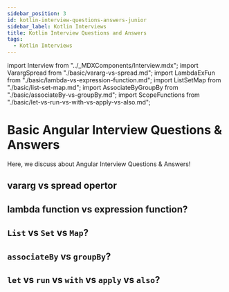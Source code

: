 ```yaml
---
sidebar_position: 3
id: kotlin-interview-questions-answers-junior
sidebar_label: Kotlin Interviews
title: Kotlin Interview Questions and Answers
tags:
  - Kotlin Interviews
---
```


import Interview from "../_MDXComponents/Interview.mdx";
import VarargSpread from "./basic/vararg-vs-spread.md";
import LambdaExFun from "./basic/lambda-vs-expression-function.md";
import ListSetMap from "./basic/list-set-map.md";
import AssociateByGroupBy from "./basic/associateBy-vs-groupBy.md";
import ScopeFunctions from "./basic/let-vs-run-vs-with-vs-apply-vs-also.md";

# Basic Angular Interview Questions & Answers

Here, we discuss about Angular Interview Questions & Answers!

## 

<Interview level="Junior">

  ## vararg vs spread opertor
  <VarargSpread />
</Interview>

<Interview level="Junior">

  ## lambda function vs expression function?
  <LambdaExFun />
</Interview>

<Interview level="Junior">

  ## `List` vs `Set` vs `Map`?
  <ListSetMap />
</Interview>

<Interview level="Junior">

  ## `associateBy` vs `groupBy`?
  <AssociateByGroupBy />
</Interview>

<Interview level="Junior">

  ## `let` vs `run` vs `with` vs `apply` vs `also`?
  <ScopeFunctions />
</Interview>